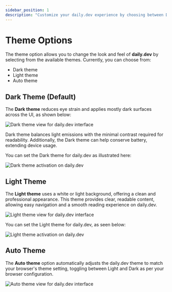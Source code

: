 ```yaml
---
sidebar_position: 1
description: "Customize your daily.dev experience by choosing between Dark, Light, and Auto theme settings for a personalized reading environment."
---
```


# Theme Options

The theme option allows you to change the look and feel of **daily.dev** by selecting from the available themes. Currently, you can choose from:

- Dark theme
- Light theme
- Auto theme

## Dark Theme (Default)

The **Dark theme** reduces eye strain and applies mostly dark surfaces across the UI, as shown below:

![Dark theme view for daily.dev interface](https://daily-now-res.cloudinary.com/image/upload/v1722601800/docs-v2/6916a1da-db83-41a7-8a6c-590bc7d99b5a.png)

Dark theme balances light emissions with the minimal contrast required for readability. Additionally, the Dark theme can help conserve battery, extending device usage.

You can set the Dark theme for daily.dev as illustrated here:

![Dark theme activation on daily.dev](https://daily-now-res.cloudinary.com/image/upload/v1722601830/docs-v2/43e5fae1-02e4-48f8-b218-305e7008bcc0.png)

## Light Theme

The **Light theme** uses a white or light background, offering a clean and professional appearance. This theme provides clear, readable content, allowing easy navigation and a smooth reading experience on daily.dev.

![Light theme view for daily.dev interface](https://daily-now-res.cloudinary.com/image/upload/v1722601855/docs-v2/c735a963-21a7-4615-bd08-213641db7dc0.png)

You can set the Light theme for daily.dev, as seen below:

![Light theme activation on daily.dev](https://daily-now-res.cloudinary.com/image/upload/v1722601874/docs-v2/64c8e692-1826-4f1f-9b33-9f1250e28f8d.png)

## Auto Theme

The **Auto theme** option automatically adjusts the daily.dev theme to match your browser's theme setting, toggling between Light and Dark as per your browser configuration.

![Auto theme view for daily.dev interface](https://daily-now-res.cloudinary.com/image/upload/v1722601887/docs-v2/8c745869-ed77-40ee-976a-5830c4694ba7.png)
